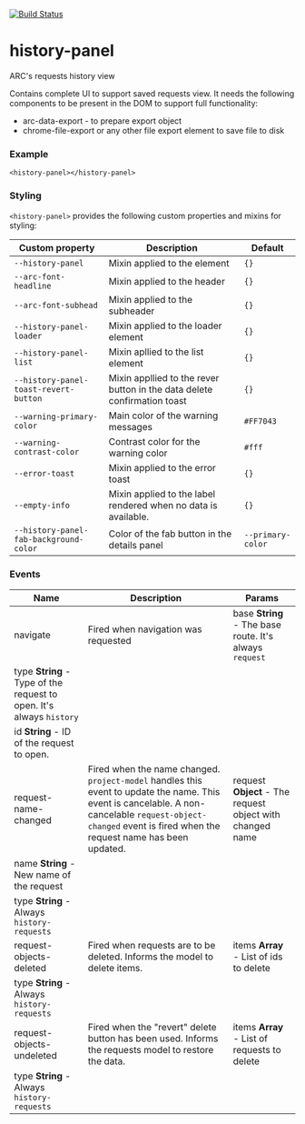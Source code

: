 [![Build Status](https://travis-ci.org/advanced-rest-client/history-panel.svg?branch=stage)](https://travis-ci.org/advanced-rest-client/history-panel)  

# history-panel

ARC's requests history view

Contains complete UI to support saved requests view.
It needs the following components to be present in the DOM to support full
functionality:

-   arc-data-export - to prepare export object
-   chrome-file-export or any other file export element to save file to disk

### Example

```
<history-panel></history-panel>
```

### Styling
`<history-panel>` provides the following custom properties and mixins for styling:

Custom property | Description | Default
----------------|-------------|----------
`--history-panel` | Mixin applied to the element | `{}`
`--arc-font-headline` | Mixin applied to the header | `{}`
`--arc-font-subhead` | Mixin applied to the subheader | `{}`
`--history-panel-loader` | Mixin applied to the loader element | `{}`
`--history-panel-list` | Mixin apllied to the list element | `{}`
`--history-panel-toast-revert-button` | Mixin appllied to the rever button in the data delete confirmation toast | `{}`
`--warning-primary-color` | Main color of the warning messages | `#FF7043`
`--warning-contrast-color` | Contrast color for the warning color | `#fff`
`--error-toast` | Mixin applied to the error toast | `{}`
`--empty-info` | Mixin applied to the label rendered when no data is available. | `{}`
`--history-panel-fab-background-color` | Color of the fab button in the details panel | `--primary-color`



### Events
| Name | Description | Params |
| --- | --- | --- |
| navigate | Fired when navigation was requested | base **String** - The base route. It's always `request` |
type **String** - Type of the request to open. It's always `history` |
id **String** - ID of the request to open. |
| request-name-changed | Fired when the name changed. `project-model` handles this event to update the name.  This event is cancelable. A non-cancelable `request-object-changed` event is fired when the request name has been updated. | request **Object** - The request object with changed name |
name **String** - New name of the request |
type **String** - Always `history-requests` |
| request-objects-deleted | Fired when requests are to be deleted. Informs the model to delete items. | items **Array** - List of ids to delete |
type **String** - Always `history-requests` |
| request-objects-undeleted | Fired when the "revert" delete button has been used. Informs the requests model to restore the data. | items **Array** - List of requests to delete |
type **String** - Always `history-requests` |
